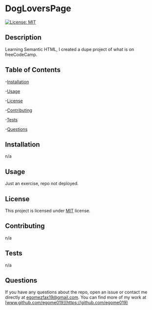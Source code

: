 # DogLoversPage

  [![License: MIT](https://img.shields.io/badge/License-MIT-orange.svg)](https://opensource.org/licenses/MIT)

  ## Description

  Learning Semantic HTML, I created a dupe project of what is on freeCodeCamp.

  ## Table of Contents

  -[Installation](#installation)

  -[Usage](#Usage)

  -[License](#license)

  -[Contributing](#contributing)

  -[Tests](#tests)

  -[Questions](#questions)

  ## Installation

  n/a

  ## Usage

  Just an exercise, repo not deployed.

  ## License

  This project is licensed under [MIT](https://opensource.org/licenses/MIT) license.

  ## Contributing

  n/a

  ## Tests

  n/a

  ## Questions

  If you have any questions about the repo, open an issue or contact me directly at egomezfax19@gmail.com. You can find more of my work at [www.github.com/egome019](https://github.com/egome019)

  